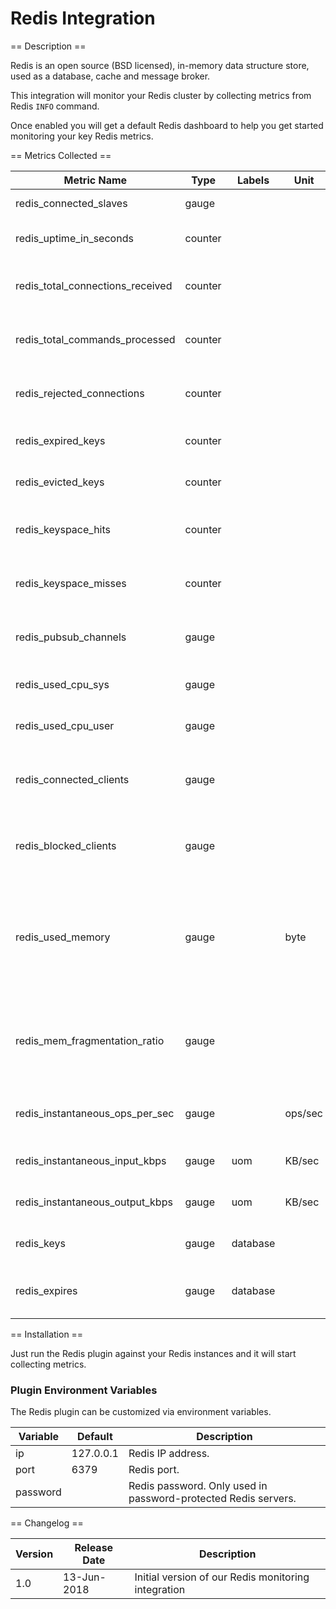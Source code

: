 Redis Integration
=================

== Description ==

Redis is an open source (BSD licensed), in-memory data structure store, used as a database, cache and message broker.

This integration will monitor your Redis cluster by collecting metrics from Redis `INFO` command.

Once enabled you will get a default Redis dashboard to help you get started monitoring your key Redis metrics.

== Metrics Collected ==

|Metric Name                     |Type   |Labels    |Unit   |Description                                                                                                                                 |
|--------------------------------|-------|----------|-------|--------------------------------------------------------------------------------------------------------------------------------------------|
|redis_connected_slaves          |gauge  |          |       |Number of connected slaves.                                                                                                                 |
|redis_uptime_in_seconds         |counter|          |       |Number of seconds since Redis server start.                                                                                                 |
|redis_total_connections_received|counter|          |       |Total number of connections accepted by the server.                                                                                         |
|redis_total_commands_processed  |counter|          |       |Total number of commands processed by the server.                                                                                           |
|redis_rejected_connections      |counter|          |       |Number of connections rejected because of maxclients limit.                                                                                 |
|redis_expired_keys              |counter|          |       |Total number of key expiration events.                                                                                                      |
|redis_evicted_keys              |counter|          |       |Number of evicted keys due to maxmemory limit.                                                                                              |
|redis_keyspace_hits             |counter|          |       |Number of successful lookup of keys in the main dictionary.                                                                                 |
|redis_keyspace_misses           |counter|          |       |Number of failed lookup of keys in the main dictionary.                                                                                     |
|redis_pubsub_channels           |gauge  |          |       |Global number of pub/sub channels with client subscriptions.                                                                                |
|redis_used_cpu_sys              |gauge  |          |       |System CPU consumed by the Redis server.                                                                                                    |
|redis_used_cpu_user             |gauge  |          |       |User CPU consumed by the Redis server.                                                                                                      |
|redis_connected_clients         |gauge  |          |       |Number of client connections (excluding connections from slaves).                                                                           |
|redis_blocked_clients           |gauge  |          |       |Number of clients pending on a blocking call (BLPOP, BRPOP, BRPOPLPUSH).                                                                    |
|redis_used_memory               |gauge  |          |byte   |Total number of bytes allocated by Redis using its allocator (either standard libc, jemalloc, or an alternative allocator such as tcmalloc).|
|redis_mem_fragmentation_ratio   |gauge  |          |       |Ratio between the number of bytes Redis allocated as seen by the operating system and `redis_used_memory`.                                  |
|redis_instantaneous_ops_per_sec |gauge  |          |ops/sec|Number of commands processed per second.                                                                                                    |
|redis_instantaneous_input_kbps  |gauge  |uom       |KB/sec |The network's read rate per second in KB/sec.                                                                                               |
|redis_instantaneous_output_kbps |gauge  |uom       |KB/sec |The network's write rate per second in KB/sec.                                                                                              |
|redis_keys                      |gauge  |database  |       |The current number of keys per database.                                                                                                    |
|redis_expires                   |gauge  |database  |       |The current number of keys with an expiration per database.                                                                                 |

== Installation ==

Just run the Redis plugin against your Redis instances and it will start collecting metrics.

### Plugin Environment Variables

The Redis plugin can be customized via environment variables.

|Variable|Default     |Description                                                   |
|--------|------------|--------------------------------------------------------------|
|ip      |127.0.0.1   |Redis IP address.                                             |
|port    |6379        |Redis port.                                                   |
|password|            |Redis password. Only used in password-protected Redis servers.|

== Changelog ==

|Version|Release Date|Description                                        |
|-------|------------|---------------------------------------------------|
|1.0    |13-Jun-2018 |Initial version of our Redis monitoring integration|
